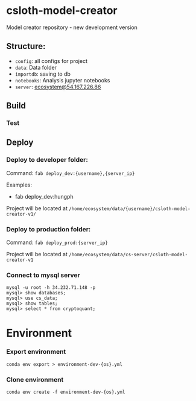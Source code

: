 # csloth-model-creator

Model creator repository - new development version

## Structure:

- `config`: all configs for project
- `data`: Data folder
- `importdb`: saving to db
- `notebooks`: Analysis jupyter notebooks 
- `server`: ecosystem@54.167.226.86

## Build

### Test

## Deploy

### Deploy to developer folder: 

Command: `fab deploy_dev:{username},{server_ip}`

Examples:

- fab deploy_dev:hungph

Project will be located at `/home/ecosystem/data/{username}/csloth-model-creator-v1/`

### Deploy to production folder: 

Command: `fab deploy_prod:{server_ip}`

Project will be located at  `/home/ecosystem/data/cs-server/csloth-model-creator-v1`

### Connect to mysql server
```shell script
mysql -u root -h 34.232.71.148 -p
mysql> show databases;
mysql> use cs_data; 
mysql> show tables; 
mysql> select * from cryptoquant;
```

# Environment

### Export environment

```shell script
conda env export > environment-dev-{os}.yml
```

### Clone environment

```shell script
conda env create -f environment-dev-{os}.yml
```